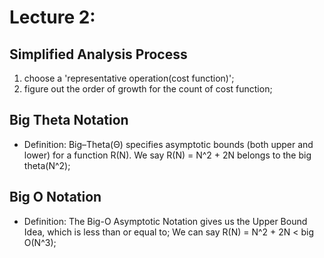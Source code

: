 # Lecture 2:

## Simplified Analysis Process
1. choose a 'representative operation(cost function)';
2. figure out the order of growth for the count of cost function;

## Big Theta Notation
* Definition: Big–Theta(Θ) specifies asymptotic bounds (both upper and lower) for a function R(N). We say R(N) = N^2 + 2N belongs to the big theta(N^2);

## Big O Notation
* Definition: The Big-O Asymptotic Notation gives us the Upper Bound Idea, which is less than or equal to; We can say R(N) = N^2 + 2N < big O(N^3);
